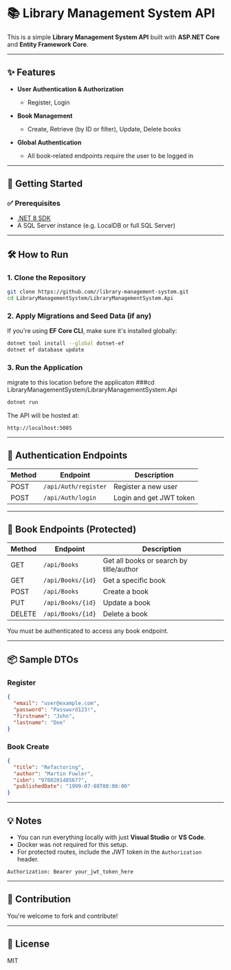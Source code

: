 # 📚 Library Management System API

This is a simple **Library Management System API** built with **ASP.NET Core** and **Entity Framework Core**.

---

## ✨ Features

- **User Authentication & Authorization**
  - Register, Login

- **Book Management**
  - Create, Retrieve (by ID or filter), Update, Delete books
- **Global Authentication**
  - All book-related endpoints require the user to be logged in

---

## 🚀 Getting Started

### ✅ Prerequisites

- [.NET 8 SDK](https://dotnet.microsoft.com/en-us/download)
- A SQL Server instance (e.g. LocalDB or full SQL Server)

---

## 🛠️ How to Run

### 1. Clone the Repository

```bash
git clone https://github.com//library-management-system.git
cd LibraryManagementSystem/LibraryManagementSystem.Api
```

### 2. Apply Migrations and Seed Data (if any)

If you're using **EF Core CLI**, make sure it's installed globally:

```bash
dotnet tool install --global dotnet-ef
dotnet ef database update
```

### 3. Run the Application

migrate to this location before the applicaton 
###cd LibraryManagementSystem/LibraryManagementSystem.Api

```bash
dotnet run
```

The API will be hosted at:

```
http://localhost:5085
```

---

## 🔐 Authentication Endpoints

| Method | Endpoint | Description |
|--------|----------|-------------|
| POST   | `/api/Auth/register` | Register a new user |
| POST   | `/api/Auth/login` | Login and get JWT token |

---

## 📘 Book Endpoints (Protected)

| Method | Endpoint | Description |
|--------|----------|-------------|
| GET    | `/api/Books` | Get all books or search by title/author |
| GET    | `/api/Books/{id}` | Get a specific book |
| POST   | `/api/Books` | Create a book |
| PUT    | `/api/Books/{id}` | Update a book |
| DELETE | `/api/Books/{id}` | Delete a book |

You must be authenticated to access any book endpoint.

---

## 📦 Sample DTOs

### Register

```json
{
  "email": "user@example.com",
  "password": "Password123!",
  "firstname": "John",
  "lastname": "Doe"
}
```

### Book Create

```json
{
  "title": "Refactoring",
  "author": "Martin Fowler",
  "isbn": "9780201485677",
  "publishedDate": "1999-07-08T00:00:00"
}
```

---

## 💡 Notes

- You can run everything locally with just **Visual Studio** or **VS Code**.
- Docker was not required for this setup.
- For protected routes, include the JWT token in the `Authorization` header.

```http
Authorization: Bearer your_jwt_token_here
```

---

## 🧠 Contribution

You're welcome to fork and contribute!

---

## 📝 License

MIT
